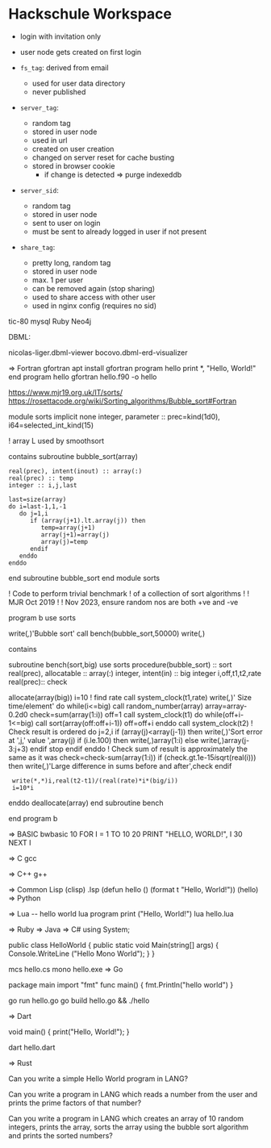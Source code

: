 # Hackschule Workspace

- login with invitation only
- user node gets created on first login

- `fs_tag`: derived from email
  - used for user data directory
  - never published
- `server_tag`:
  - random tag
  - stored in user node
  - used in url
  - created on user creation
  - changed on server reset for cache busting
  - stored in browser cookie
    - if change is detected => purge indexeddb
- `server_sid`:
  - random tag
  - stored in user node
  - sent to user on login
  - must be sent to already logged in user if not present
- `share_tag`:
  - pretty long, random tag
  - stored in user node
  - max. 1 per user
  - can be removed again (stop sharing)
  - used to share access with other user
  - used in nginx config (requires no sid)

tic-80
mysql
Ruby
Neo4j

DBML:

nicolas-liger.dbml-viewer
bocovo.dbml-erd-visualizer


=> Fortran gfortran
apt install gfortran
program hello
    print *, "Hello, World!"
end program hello
gfortran hello.f90 -o hello

https://www.mjr19.org.uk/IT/sorts/
https://rosettacode.org/wiki/Sorting_algorithms/Bubble_sort#Fortran

module sorts
  implicit none
  integer, parameter :: prec=kind(1d0), i64=selected_int_kind(15)

  ! array L used by smoothsort


contains
  subroutine bubble_sort(array)

    real(prec), intent(inout) :: array(:)
    real(prec) :: temp
    integer :: i,j,last

    last=size(array)
    do i=last-1,1,-1
       do j=1,i
          if (array(j+1).lt.array(j)) then
             temp=array(j+1)
             array(j+1)=array(j)
             array(j)=temp
          endif
       enddo
    enddo

  end subroutine bubble_sort
end module sorts

! Code to perform trivial benchmark
! of a collection of sort algorithms
!
! MJR Oct 2019
!
! Nov 2023, ensure random nos are both +ve and -ve

program b
  use sorts
  
  write(*,*)'Bubble sort'
  call bench(bubble_sort,50000)
  write(*,*)

  contains

subroutine bench(sort,big)
  use sorts
  procedure(bubble_sort) :: sort
  real(prec), allocatable :: array(:)
  integer, intent(in) :: big
  integer i,off,t1,t2,rate
  real(prec):: check
  
  allocate(array(big))
  i=10
  ! find rate
  call system_clock(t1,rate)
  write(*,*)'      Size      time/element'
  do while(i<=big)
     call random_number(array)
     array=array-0.2d0
     check=sum(array(1:i))
     off=1
     call system_clock(t1)
     do while(off+i-1<=big)
     call sort(array(off:off+i-1))
        off=off+i
     enddo
     call system_clock(t2)
! Check result is ordered
     do j=2,i
        if (array(j)<array(j-1)) then
           write(*,*)'Sort error at ',j,' value ',array(j)
           if (i.le.100) then
              write(*,*)array(1:i)
           else
              write(*,*)array(j-3:j+3)
           endif
           stop
        endif
     enddo
! Check sum of result is approximately the same as it was
     check=check-sum(array(1:i))
     if (check.gt.1e-15*i*sqrt(real(i))) then
        write(*,*)'Large difference in sums before and after',check
     endif
     
     write(*,*)i,real(t2-t1)/(real(rate)*i*(big/i))
     i=10*i
  enddo
  deallocate(array)
end subroutine bench

end program b

=> BASIC bwbasic
10 FOR I = 1 TO 10
20 PRINT "HELLO, WORLD!", I
30 NEXT I

=> C gcc

=> C++ g++

=> Common Lisp (clisp) .lsp
(defun hello ()
           (format t "Hello, World!"))
(hello)
=> Python

=> Lua
-- hello world lua program
print ("Hello, World!")
lua hello.lua

=> Ruby
=> Java
=> C#
using System;

public class HelloWorld
{
    public static void Main(string[] args)
    {
        Console.WriteLine ("Hello Mono World");
    }
}

mcs hello.cs
mono hello.exe
=> Go

package main
import "fmt"
func main() {
    fmt.Println("hello world")
}

go run hello.go
go build hello.go && ./hello

=> Dart

void main() {
  print("Hello, World!");
}

dart hello.dart

=> Rust

Can you write a simple Hello World program in LANG?

Can you write a program in LANG which reads a number from the user and prints the prime factors of that number?

Can you write a program in LANG which creates an array of 10 random integers, prints the array, sorts the array using the bubble sort algorithm and prints the sorted numbers?